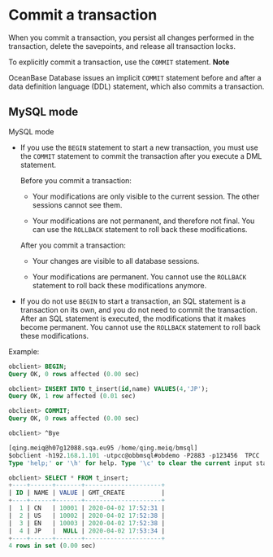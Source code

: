 Commit a transaction 
=========================================

When you commit a transaction, you persist all changes performed in the transaction, delete the savepoints, and release all transaction locks. 

To explicitly commit a transaction, use the `COMMIT` statement. 
**Note**



OceanBase Database issues an implicit `COMMIT` statement before and after a data definition language (DDL) statement, which also commits a transaction.

MySQL mode 
-------------------------------

MySQL mode

* If you use the `BEGIN` statement to start a new transaction, you must use the `COMMIT` statement to commit the transaction after you execute a DML statement. 

  Before you commit a transaction:
  * Your modifications are only visible to the current session. The other sessions cannot see them.

    
  
  * Your modifications are not permanent, and therefore not final. You can use the `ROLLBACK` statement to roll back these modifications.

    
  

  

  After you commit a transaction:
  * Your changes are visible to all database sessions.

    
  
  * Your modifications are permanent. You cannot use the `ROLLBACK` statement to roll back these modifications anymore.

    
  

  

* If you do not use `BEGIN` to start a transaction, an SQL statement is a transaction on its own, and you do not need to commit the transaction. After an SQL statement is executed, the modifications that it makes become permanent. You cannot use the `ROLLBACK` statement to roll back these modifications.

  




Example:

```sql
obclient> BEGIN;
Query OK, 0 rows affected (0.00 sec)

obclient> INSERT INTO t_insert(id,name) VALUES(4,'JP');
Query OK, 1 row affected (0.01 sec)

obclient> COMMIT;
Query OK, 0 rows affected (0.00 sec)

obclient> ^Bye

[qing.meiq@h07g12088.sqa.eu95 /home/qing.meiq/bmsql]
$obclient -h192.168.1.101 -utpcc@obbmsql#obdemo -P2883 -p123456  TPCC
Type 'help;' or '\h' for help. Type '\c' to clear the current input statement.

obclient> SELECT * FROM t_insert;
+----+------+-------+---------------------+
| ID | NAME | VALUE | GMT_CREATE          |
+----+------+-------+---------------------+
|  1 | CN   | 10001 | 2020-04-02 17:52:31 |
|  2 | US   | 10002 | 2020-04-02 17:52:38 |
|  3 | EN   | 10003 | 2020-04-02 17:52:38 |
|  4 | JP   |  NULL | 2020-04-02 17:53:34 |
+----+------+-------+---------------------+
4 rows in set (0.00 sec)
```


